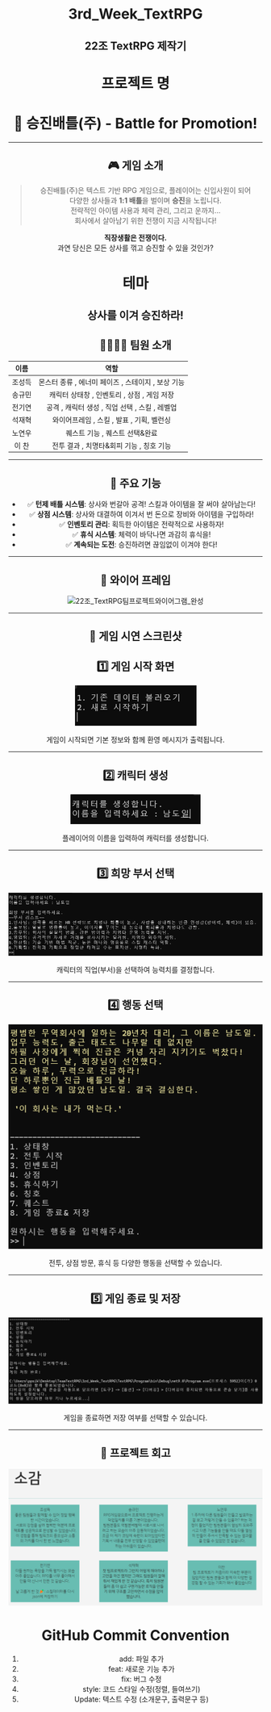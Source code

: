 <div align="center">
  
# 3rd_Week_TextRPG
## 22조 TextRPG 제작기

# 프로젝트 명
# 🥊 승진배틀(주) - **Battle for Promotion!**

---
## 🎮 게임 소개

> 승진배틀(주)은 텍스트 기반 RPG 게임으로, 플레이어는 신입사원이 되어  
> 다양한 상사들과 **1:1 배틀**을 벌이며 **승진**을 노립니다.  
> 전략적인 아이템 사용과 체력 관리, 그리고 운까지…  
> 회사에서 살아남기 위한 전쟁이 지금 시작됩니다!
> 
**직장생활은 전쟁이다.**  
과연 당신은 모든 상사를 꺾고 승진할 수 있을 것인가?

테마
=========================
## 상사를 이겨 승진하라!

## 👨‍👩‍👧‍👦 팀원 소개
| 이름 | 역할 |
|:----:|:----:|
| 조성득 | 몬스터 종류 , 에너미 페이즈 , 스테이지 , 보상 기능 |
| 송규민 | 캐릭터 상태창 , 인벤토리 , 상점 , 게임 저장 |
| 전기연 | 공격 , 캐릭터 생성 , 직업 선택 , 스킬 , 레벨업 |
| 석재혁 | 와이어프레임 , 스킬 , 발표 , 기획, 벨런싱 |
| 노연우 | 퀘스트 기능 , 퀘스트 선택&완료 |
| 이 찬 | 전투 결과 , 치명타&회피 기능 , 칭호 기능 |

---
## 🧩 주요 기능
- ✅ **턴제 배틀 시스템**: 상사와 번갈아 공격! 스킬과 아이템을 잘 써야 살아남는다!
- ✅ **상점 시스템**: 상사와 대결하여 이겨서 번 돈으로 장비와 아이템을 구입하라!
- ✅ **인벤토리 관리**: 획득한 아이템은 전략적으로 사용하자!
- ✅ **휴식 시스템**: 체력이 바닥나면 과감히 휴식을!
- ✅ **계속되는 도전**: 승진하려면 끊임없이 이겨야 한다!

---

## 📸 와이어 프레임

![22조_TextRPG팀프로젝트와이어그램_완성](https://github.com/user-attachments/assets/9facebd3-9648-426e-b9e5-883cb74003e9)

---
## 📸 게임 시연 스크린샷

## 1️⃣ 게임 시작 화면

![게임시작화면](https://github.com/Hicanos/3rd_Week_TextRPG/blob/main/TextRPG%EC%8A%A4%ED%81%AC%EB%A6%B0%EC%83%B7/%EC%8A%A4%ED%81%AC%EB%A6%B0%EC%83%B7%202025-04-28%20111859.png)

게임이 시작되면 기본 정보와 함께 환영 메시지가 출력됩니다.

---

## 2️⃣ 캐릭터 생성

![캐릭터 생성](https://github.com/Hicanos/3rd_Week_TextRPG/blob/main/TextRPG%EC%8A%A4%ED%81%AC%EB%A6%B0%EC%83%B7/%EC%8A%A4%ED%81%AC%EB%A6%B0%EC%83%B7%202025-04-28%20111918.png)

플레이어의 이름을 입력하여 캐릭터를 생성합니다.

---

## 3️⃣ 희망 부서 선택

![희망 부서](https://github.com/Hicanos/3rd_Week_TextRPG/blob/main/TextRPG%EC%8A%A4%ED%81%AC%EB%A6%B0%EC%83%B7/%EC%8A%A4%ED%81%AC%EB%A6%B0%EC%83%B7%202025-04-28%20111928.png)

캐릭터의 직업(부서)을 선택하여 능력치를 결정합니다.

---

## 4️⃣ 행동 선택

![행동 선택](https://github.com/Hicanos/3rd_Week_TextRPG/blob/main/TextRPG%EC%8A%A4%ED%81%AC%EB%A6%B0%EC%83%B7/%EC%8A%A4%ED%81%AC%EB%A6%B0%EC%83%B7%202025-04-28%20111943.png)

전투, 상점 방문, 휴식 등 다양한 행동을 선택할 수 있습니다.

---

## 5️⃣ 게임 종료 및 저장

![게임 종료&저장](https://github.com/Hicanos/3rd_Week_TextRPG/blob/main/TextRPG%EC%8A%A4%ED%81%AC%EB%A6%B0%EC%83%B7/%EC%8A%A4%ED%81%AC%EB%A6%B0%EC%83%B7%202025-04-28%20112239.png)

게임을 종료하면 저장 여부를 선택할 수 있습니다.


---

## 🏁 프로젝트 회고
![팀원 소감](https://github.com/Hicanos/3rd_Week_TextRPG/blob/main/TextRPG%EC%8A%A4%ED%81%AC%EB%A6%B0%EC%83%B7/%EC%8A%A4%ED%81%AC%EB%A6%B0%EC%83%B7%202025-04-28%20112603.png)


GitHub Commit Convention
=========================
1. add: 파일 추가
2. feat: 새로운 기능 추가
3. fix: 버그 수정
4. style: 코드 스타일 수정(정렬, 들여쓰기)
5. Update: 텍스트 수정 (소개문구, 출력문구 등)
</div>

